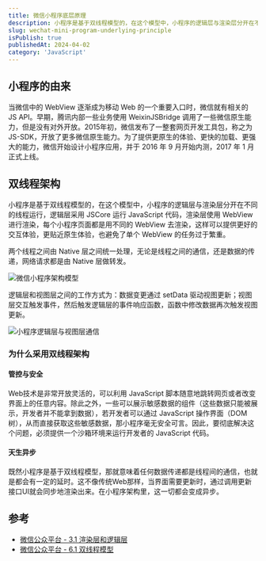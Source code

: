 ```yaml
---
title: 微信小程序底层原理
description: 小程序是基于双线程模型的，在这个模型中，小程序的逻辑层与渲染层分开在不同的线程运行，这跟传统的Web 单线程模型有很大的不同
slug: wechat-mini-program-underlying-principle
isPublish: true
publishedAt: 2024-04-02
category: 'JavaScript'
---
```


## 小程序的由来

当微信中的 WebView 逐渐成为移动 Web 的一个重要入口时，微信就有相关的 JS API。早期，腾讯内部一些业务使用 WeixinJSBridge 调用了一些微信原生能力，但是没有对外开放。2015年初，微信发布了一整套网页开发工具包，称之为 JS-SDK，开放了更多微信原生能力。为了提供更原生的体验、更快的加载、更强大的能力，微信开始设计小程序应用，并于 2016 年 9 月开始内测，2017 年 1 月正式上线。

## 双线程架构

小程序是基于双线程模型的，在这个模型中，小程序的逻辑层与渲染层分开在不同的线程运行，逻辑层采用 JSCore 运行 JavaScript 代码，渲染层使用 WebView 进行渲染，每个小程序页面都是用不同的 WebView 去渲染，这样可以提供更好的交互体验，更贴近原生体验，也避免了单个 WebView 的任务过于繁重。

两个线程之间由 Native 层之间统一处理，无论是线程之间的通信，还是数据的传递，网络请求都是由 Native 层做转发。

![微信小程序架构模型](/images//wechat-mini-program.png)

逻辑层和视图层之间的工作方式为：数据变更通过 setData 驱动视图更新；视图层交互触发事件，然后触发逻辑层的事件响应函数，函数中修改数据再次触发视图更新。

![小程序逻辑层与视图层通信](/images/mini-program-setdata.png)

### 为什么采用双线程架构

#### 管控与安全

Web技术是非常开放灵活的，可以利用 JavaScript 脚本随意地跳转网页或者改变界面上的任意内容。除此之外，一些可以展示敏感数据的组件（这些数据只能被展示，开发者并不能拿到数据），若开发者可以通过 JavaScript 操作界面（DOM树），从而直接获取这些敏感数据，那小程序毫无安全可言。因此，要彻底解决这个问题，必须提供一个沙箱环境来运行开发者的 JavaScript 代码。

#### 天生异步

既然小程序是基于双线程模型，那就意味着任何数据传递都是线程间的通信，也就是都会有一定的延时。这不像传统Web那样，当界面需要更新时，通过调用更新接口UI就会同步地渲染出来。在小程序架构里，这一切都会变成异步。

## 参考

- [微信公众平台 - 3.1 渲染层和逻辑层](https://developers.weixin.qq.com/ebook?action=get_post_info&docid=0000286f908988db00866b85f5640a)
- [微信公众平台 - 6.1 双线程模型](https://developers.weixin.qq.com/ebook?action=get_post_info&docid=0006a2289c8bb0bb0086ee8c056c0a)
